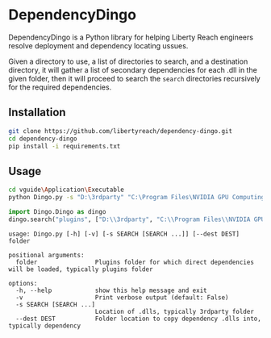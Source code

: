 # DependencyDingo

DependencyDingo is a Python library for helping Liberty Reach engineers resolve deployment and dependency locating ussues.

Given a directory to use, a list of directories to search, and a destination directory, it will gather a list of secondary dependencies for each .dll in the given folder, then it will proceed to search the `search` directories recursively for the required dependencies.

## Installation

```bash
git clone https://github.com/libertyreach/dependency-dingo.git
cd dependency-dingo
pip install -i requirements.txt
```

## Usage

```bash
cd vguide\Application\Executable
python Dingo.py -s "D:\3rdparty" "C:\Program Files\NVIDIA GPU Computing Toolkit\CUDA\v10.1\bin" -v --dest dependency plugins

```

```python
import Dingo.Dingo as dingo
dingo.search("plugins", ["D:\\3rdparty", "C:\\Program Files\\NVIDIA GPU Computing Toolkit\\CUDA\\v10.1\\bin"], "dependency")
```
```
usage: Dingo.py [-h] [-v] [-s SEARCH [SEARCH ...]] [--dest DEST] folder

positional arguments:
  folder                Plugins folder for which direct dependencies will be loaded, typically plugins folder

options:
  -h, --help            show this help message and exit
  -v                    Print verbose output (default: False)
  -s SEARCH [SEARCH ...]
                        Location of .dlls, typically 3rdparty folder
  --dest DEST           Folder location to copy dependency .dlls into, typically dependency
```